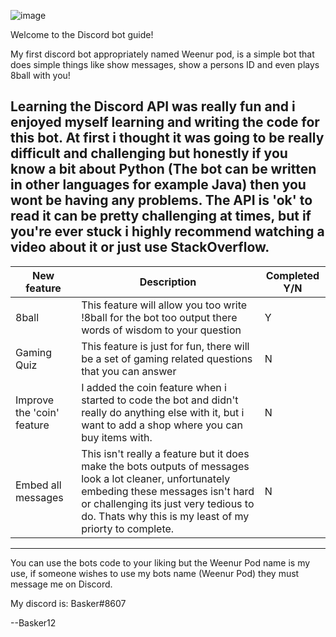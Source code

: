 ![image](https://user-images.githubusercontent.com/71788109/110173551-ac3c6c80-7df6-11eb-8e36-75ff32325c0f.png)

Welcome to the Discord bot guide!

My first discord bot appropriately named Weenur pod, is a simple
bot that does simple things like show messages, show a persons ID
and even plays 8ball with you!

Learning the Discord API was really fun and i enjoyed myself learning
and writing the code for this bot. At first i thought it was going to be 
really difficult and challenging but honestly if you know a bit about 
Python (The bot can be written in other languages for example Java)
then you wont be having any problems. The API is 'ok' to read it
can be pretty challenging at times, but if you're ever stuck i 
highly recommend watching a video about it or just use StackOverflow.
--------------------------------------------------------------------------------------------------------------------------------------------------------------------------------
| New feature | Description | Completed Y/N |
| --- | --- | --- |
| 8ball | This feature will allow you too write !8ball <question> for the bot too output there words of wisdom to your question | Y |
| Gaming Quiz | This feature is just for fun, there will be a set of gaming related questions that you can answer | N |
| Improve the 'coin' feature | I added the coin feature when i started to code the bot and didn't really do anything else with it, but i want to add a shop where you can buy items with. | N |
| Embed all messages | This isn't really a feature but it does make the bots outputs of messages look a lot cleaner, unfortunately embeding these messages isn't hard or challenging its just very tedious to do. Thats why this is my least of my priorty to complete. | N | 
--------------------------------------------------------------------------------------------------------------------------------------------------------------------------------
You can use the bots code to your liking but the Weenur Pod name is my use,
if someone wishes to use my bots name (Weenur Pod) they must message me on 
Discord.

My discord is: Basker#8607

--Basker12
